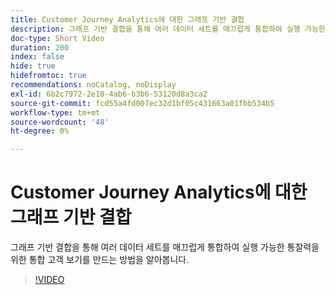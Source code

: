 ```yaml
---
title: Customer Journey Analytics에 대한 그래프 기반 결합
description: 그래프 기반 결합을 통해 여러 데이터 세트를 매끄럽게 통합하여 실행 가능한 통찰력을 위한 통합 고객 보기를 만드는 방법을 알아봅니다.
doc-type: Short Video
duration: 200
index: false
hide: true
hidefromtoc: true
recommendations: noCatalog, noDisplay
exl-id: 6b2c7972-2e10-4ab6-b3b6-53120d8a3ca2
source-git-commit: fcd55a4fd007ec32d1bf05c431663a01fbb534b5
workflow-type: tm+mt
source-wordcount: '48'
ht-degree: 0%

---
```


# Customer Journey Analytics에 대한 그래프 기반 결합

그래프 기반 결합을 통해 여러 데이터 세트를 매끄럽게 통합하여 실행 가능한 통찰력을 위한 통합 고객 보기를 만드는 방법을 알아봅니다.

<!-- 62_S112_3442459_199_graphbased-stitching-for-customer-journey-analytics -->
>[!VIDEO](https://video.tv.adobe.com/v/3460224/?learn=on&enablevpops=true&captions=kor)
